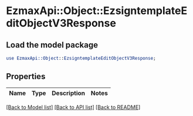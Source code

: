 # EzmaxApi::Object::EzsigntemplateEditObjectV3Response

## Load the model package
```perl
use EzmaxApi::Object::EzsigntemplateEditObjectV3Response;
```

## Properties
Name | Type | Description | Notes
------------ | ------------- | ------------- | -------------

[[Back to Model list]](../README.md#documentation-for-models) [[Back to API list]](../README.md#documentation-for-api-endpoints) [[Back to README]](../README.md)


